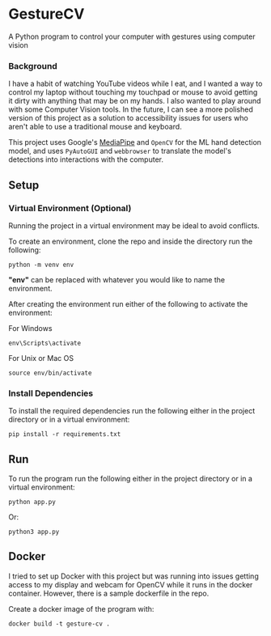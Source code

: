 # GestureCV
A Python program to control your computer with gestures using computer vision

### Background
I have a habit of watching YouTube videos while I eat, and I wanted a way to control my laptop without touching my touchpad or mouse to avoid getting it dirty with anything that may be on my hands. I also wanted to play around with some Computer Vision tools. In the future, I can see a more polished version of this project as a solution to accessibility issues for users who aren't able to use a traditional mouse and keyboard.

This project uses Google's [MediaPipe](https://developers.google.com/mediapipe/solutions) and  `OpenCV` for the ML hand detection model, and uses `PyAutoGUI` and `webbrowser` to translate the model's detections into interactions with the computer.


## Setup

### Virtual Environment (Optional)

Running the project in a virtual environment may be ideal to avoid conflicts.

To create an environment, clone the repo and inside the directory run the following:

```
python -m venv env
```

**"env"** can be replaced with whatever you would like to name the environment.


After creating the environment run either of the following to activate the environment:

For Windows
```
env\Scripts\activate
```

For Unix or Mac OS
```
source env/bin/activate
```

### Install Dependencies

To install the required dependencies run the following either in the project directory or in a virtual environment:

```
pip install -r requirements.txt
```

## Run 
To run the program run the following either in the project directory or in a virtual environment:

```
python app.py
```

Or:
```
python3 app.py
```

## Docker

I tried to set up Docker with this project but was running into issues getting access to my display and webcam for OpenCV while it runs in the docker container. However, there is a sample dockerfile in the repo.

Create a docker image of the program with:

```
docker build -t gesture-cv . 
```

